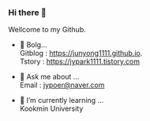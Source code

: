 ### Hi there 👋
Wellcome to my Github.  


- 🐣 Bolg...  
 Gitblog : https://junyong1111.github.io.  
 Tstory : https://jypark1111.tistory.com


- 💬 Ask me about ...  
 Email : jypoer@naver.com  

- 🌱 I’m currently learning ...  
 Kookmin University

<!--
**junyong1111/junyong1111** is a ✨ _special_ ✨ repository because its `README.md` (this file) appears on your GitHub profile.

Here are some ideas to get you started:

- 🔭 I’m currently working on ...
- 🌱 I’m currently learning ...
- 👯 I’m looking to collaborate on ...
- 🤔 I’m looking for help with ...
- 💬 Ask me about ...
- 📫 How to reach me: ...
- 😄 Pronouns: ...
- ⚡ Fun fact: ...
-->

